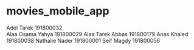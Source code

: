 # movies_mobile_app


Adel Tarek				        191800032  
Alaa Osama Yahya          191800029
Alaa Tarek Abbas          191800179
Anas Khaled				        191800038
Nathalie Nader				    191800001
Seif Magdy				        191800056

